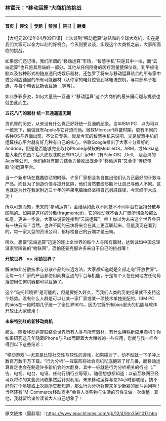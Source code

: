 ### 林富元：“移动运算”大商机的挑战

---

#### [首页](../../../..?n3561017) &nbsp;|&nbsp; [评论](../../../../../epoch-comment?n3561017) &nbsp;|&nbsp; [专题](../../../../../epoch-special?n3561017) &nbsp;|&nbsp; [禁闻](../../../../../epoch-news?n3561017) &nbsp;|&nbsp; [禁书](../../../../../books?n3561017) &nbsp;|&nbsp; [翻墙](https://github.com/gfw-breaker/nogfw/blob/master/README.md?n3561017)


<div class="post_content" id="artbody" itemprop="articleBody">
 <!-- article content begin -->
 <p>
  【大纪元2012年04月09日讯】上次谈到“移动运算”总结和的全球大商机，实在是我们大家可以全力以赴的好机会。今天则要谈谈，实现这个大商机之前，大家所面临的挑战。
 </p>
 <p>
  如果您们还记得，我们所谓的“移动运算”市场，“智慧手机”只是其中一块，而“云端运算”也只是其后端的一部分。其他从任何随身的医疗测量健保仪器，到平板电脑以及各种形式的随身通讯或娱乐器材，还包罗了将来与移动运算结合的所有家中或公司店铺里的所有可能器材（从你家的电灯控管到冰箱洗衣机，与每部车子相连，与每个电表瓦斯表互通 …等等）。
 </p>
 <p>
  如此多彩多姿，如何大量统一互通？“移动运算”这个大商机的最头痛问题与挑战也就由此而生。
 </p>
 <p>
  <b>
   五花八门的器材	统一互通遥遥无期
  </b>
 </p>
 <p>
  资讯界的历史，从来没有什么真正好好统一互通的纪录。当年IBM  PC　以为可以一统天下，偏偏就有Apple与它背道而驰。微软Microsoft鼎盛时期，更有不同的各种OS与界面出现，不让它专美。就拿今天的智慧手机来说吧，光是智慧手机的运算核心平台就有好几种有自己的核心。谷歌Google推出了大家十分看好的Andriod，但是是否能够完全取代iPhone与微软的MobileOS，ARM，或Nokia这些大老的东西？后头虎视眈眈还有PC大厂家HP（有PalmOS）,Dell,　及台湾的Acer等公司,　他们绝对有能力结合力量推出既合乎“移动运算”又合乎“传统电脑”的运算平台。
 </p>
 <p>
  当一个新市场在蠢蠢欲动的时候，许多厂家都会各自推出他们认为己最好的计数与产品。而且为了创造价值与提升区隔，他们当然要绞尽脑汁让自己与他人不同。这也就是为什在我家附近三十年的苹果电脑始终坚持自己另辟蹊径，今天终于大成功！
 </p>
 <p>
  所以可想而知，未来的“移动运算”，会继续如此以不同技术不同平台在坚持分散与区隔的。如果是这样的分散(fragmented)，它的推动就不会入厂商所想象般那么如意。更进一步说，大家头说要连接到“云端运算”。哈！你以为未来这个世界会只有一块云吗？当然，也许不同的云块将来会在其上更互联起来，但是我现在看到的，每一家大型的资讯公司，都标榜自己的云端才是云端。
 </p>
 <p>
  所以，想要“云端运算”迅速的连上全世界的每个人与所有器材，达到诚如中国总理温家宝所说的“物联网”，恐怕还要克服许多来自于自己的挑战囖！
 </p>
 <p>
  <b>
   开放世界　vs. 闭锁世界？
  </b>
 </p>
 <p>
  解决如此分散技术与分散产品的长远方法，大家都知道就是全部走向“开放世界”。让每一个厂家的产品都使用同样互通的平台与机能，于是每个人在任何地方任何角落使用任何机器都可以互通了。
 </p>
 <p>
  这个“乌托邦境界”是可能的，但是要好久好久，而我们人类的历史纪录就不支持这个趋势。没有什么人群是可以让某一家厂家或某一项技术单独支配的。IBM PC　的bios在一段时期几乎统一了全世界90%，因为它将所有bios里头的机能与软体开放让大家使用！
 </p>
 <p>
  <b>
   未来特别红的新移动商机
  </b>
 </p>
 <p>
  那么，随着移动运算联结全世界所有人类与所有器材，有什么特殊新应用商机？你如果研究这几年随着iPhone与iPad而跟着大大赚钱的一些应用，您就与我一样会得到以下这些结论：
 </p>
 <p>
  “移动游戏”—尤其是比较社交性与软性的游戏，如果碰对了，动不动就一下子冲上数百万数千万下载。“行为分析”—互联网将社会商机彻底翻转了好几番，而移动运算肯定也会在制造许多新机会的大翻身，其中一桩就是行为分析相关的行业（广告、电视、电台、电讯、任何行销行业等等）。随便想想都知道：以前互联网已经可以将你的某些资讯收集然后针对利用，未来移动运算与您24小时都联结，搞不好你打个喷嚏或上次厕所它都知道，那么行为分析将带来多少新颖的反斗运用啊！当然还有”M-Commerce移动商务”会将人类购物与生活的习性又做一次重整。其他，我就留给诸位读者大人自己想象了！
 </p>
 <p>
  <!-- article content end -->
  <div id="below_article_ad">
  </div>
 </p>
</div>


---

原文链接（需翻墙）：https://www.epochtimes.com/gb/12/4/9/n3561017.htm